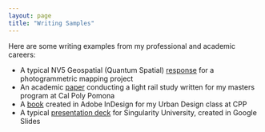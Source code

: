 ```yaml
---
layout: page
title: "Writing Samples"
---
```

Here are some writing examples from my professional and academic careers:
<ul>
<li>A typical NV5 Geospatial (Quantum Spatial) <a href="/Quantum Spatial_ Nashua NH- Technical Proposal_IH edits.pdf">response</a> for a photogrammetric mapping project</li>
<li>An academic <a href="/HICKS URP522 _compress.pdf">paper</a> conducting a light rail study written for my masters program at Cal Poly Pomona</li>
<li>A <a href="/hicks501 final book_compress.pdf">book</a> created in Adobe InDesign for my Urban Design class at CPP</li>
<li>A typical <a href="/SU AstraZeneca RFP response 8_25_2023-compressed.pdf">presentation deck</a> for Singularity University, created in Google Slides</li>
</ul>
